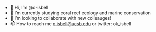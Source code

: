 - 👋 Hi, I’m @o-isbell
- 🌱 I’m currently studying coral reef ecology and marine conservation
- 💞️ I’m looking to collaborate with new colleauges!
- 📫 How to reach me o.isbell@ucsb.edu or twitter: ok_isbell

<!---
o-isbell/o-isbell is a ✨ special ✨ repository because its `README.md` (this file) appears on your GitHub profile.
You can click the Preview link to take a look at your changes.
--->
